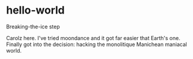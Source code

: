 # hello-world
Breaking-the-ice step

Carolz here. I've tried moondance and it got far easier that Earth's one. 
Finally got into the decision: hacking the monolitique Manichean maniacal world.
